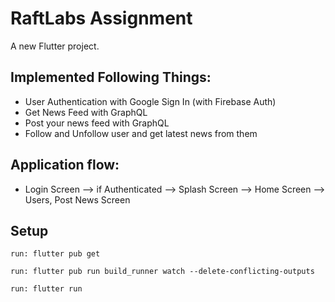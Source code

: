 # RaftLabs Assignment

A new Flutter project.

## Implemented Following Things:

- User Authentication with Google Sign In (with Firebase Auth)
- Get News Feed with GraphQL
- Post your news feed with GraphQL
- Follow and Unfollow user and get latest news from them

## Application flow:

- Login Screen --> if Authenticated --> Splash Screen --> Home Screen --> Users, Post News Screen

## Setup

    run: flutter pub get

    run: flutter pub run build_runner watch --delete-conflicting-outputs

    run: flutter run 
